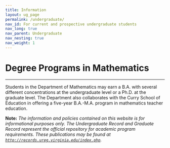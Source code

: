```yaml
---
title: Information
layout: ug_page
permalink: /undergraduate/
nav_id: For current and prospective undergraduate students
nav_long: true
nav_parent: Undergraduate
nav_nesting: true
nav_weight: 1
---
```



# Degree Programs in Mathematics

---


Students in the Department of Mathematics may earn a B.A. with several different concentrations at the undergraduate level or a Ph.D. at the graduate level. The Department also collaborates with the Curry School of Education in offering a five-year B.A.-M.A. program in mathematics teacher education.


**Note:** *The information and policies contained on this website is for informational purposes only. The Undergraduate Record and Graduate Record represent the official repository for academic program requirements. These publications may be found at [`http://records.ureg.virginia.edu/index.php`](http://records.ureg.virginia.edu/index.php).*
